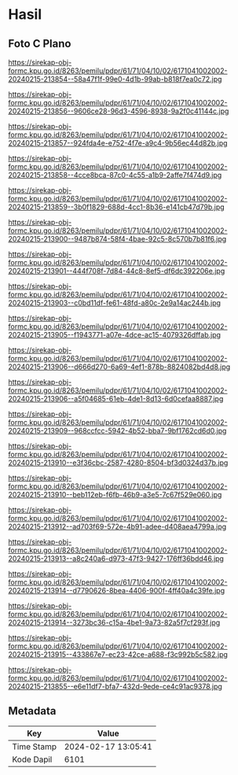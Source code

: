 # Hasil

## Foto C Plano

https://sirekap-obj-formc.kpu.go.id/8263/pemilu/pdpr/61/71/04/10/02/6171041002002-20240215-213854--58a47f1f-99e0-4d1b-99ab-b818f7ea0c72.jpg

https://sirekap-obj-formc.kpu.go.id/8263/pemilu/pdpr/61/71/04/10/02/6171041002002-20240215-213856--9606ce28-96d3-4596-8938-9a2f0c41144c.jpg

https://sirekap-obj-formc.kpu.go.id/8263/pemilu/pdpr/61/71/04/10/02/6171041002002-20240215-213857--924fda4e-e752-4f7e-a9c4-9b56ec44d82b.jpg

https://sirekap-obj-formc.kpu.go.id/8263/pemilu/pdpr/61/71/04/10/02/6171041002002-20240215-213858--4cce8bca-87c0-4c55-a1b9-2affe7f474d9.jpg

https://sirekap-obj-formc.kpu.go.id/8263/pemilu/pdpr/61/71/04/10/02/6171041002002-20240215-213859--3b0f1829-688d-4cc1-8b36-e141cb47d79b.jpg

https://sirekap-obj-formc.kpu.go.id/8263/pemilu/pdpr/61/71/04/10/02/6171041002002-20240215-213900--9487b874-58f4-4bae-92c5-8c570b7b81f6.jpg

https://sirekap-obj-formc.kpu.go.id/8263/pemilu/pdpr/61/71/04/10/02/6171041002002-20240215-213901--444f708f-7d84-44c8-8ef5-df6dc392206e.jpg

https://sirekap-obj-formc.kpu.go.id/8263/pemilu/pdpr/61/71/04/10/02/6171041002002-20240215-213903--c0bd11df-fe61-48fd-a80c-2e9a14ac244b.jpg

https://sirekap-obj-formc.kpu.go.id/8263/pemilu/pdpr/61/71/04/10/02/6171041002002-20240215-213905--f1943771-a07e-4dce-ac15-4079326dffab.jpg

https://sirekap-obj-formc.kpu.go.id/8263/pemilu/pdpr/61/71/04/10/02/6171041002002-20240215-213906--d666d270-6a69-4ef1-878b-8824082bd4d8.jpg

https://sirekap-obj-formc.kpu.go.id/8263/pemilu/pdpr/61/71/04/10/02/6171041002002-20240215-213906--a5f04685-61eb-4de1-8d13-6d0cefaa8887.jpg

https://sirekap-obj-formc.kpu.go.id/8263/pemilu/pdpr/61/71/04/10/02/6171041002002-20240215-213909--968ccfcc-5942-4b52-bba7-9bf1762cd6d0.jpg

https://sirekap-obj-formc.kpu.go.id/8263/pemilu/pdpr/61/71/04/10/02/6171041002002-20240215-213910--e3f36cbc-2587-4280-8504-bf3d0324d37b.jpg

https://sirekap-obj-formc.kpu.go.id/8263/pemilu/pdpr/61/71/04/10/02/6171041002002-20240215-213910--beb112eb-f6fb-46b9-a3e5-7c67f529e060.jpg

https://sirekap-obj-formc.kpu.go.id/8263/pemilu/pdpr/61/71/04/10/02/6171041002002-20240215-213912--ad703f69-572e-4b91-adee-d408aea4799a.jpg

https://sirekap-obj-formc.kpu.go.id/8263/pemilu/pdpr/61/71/04/10/02/6171041002002-20240215-213913--a8c240a6-d973-47f3-9427-176ff36bdd46.jpg

https://sirekap-obj-formc.kpu.go.id/8263/pemilu/pdpr/61/71/04/10/02/6171041002002-20240215-213914--d7790626-8bea-4406-900f-4ff40a4c39fe.jpg

https://sirekap-obj-formc.kpu.go.id/8263/pemilu/pdpr/61/71/04/10/02/6171041002002-20240215-213914--3273bc36-c15a-4be1-9a73-82a5f7cf293f.jpg

https://sirekap-obj-formc.kpu.go.id/8263/pemilu/pdpr/61/71/04/10/02/6171041002002-20240215-213915--433867e7-ec23-42ce-a688-f3c992b5c582.jpg

https://sirekap-obj-formc.kpu.go.id/8263/pemilu/pdpr/61/71/04/10/02/6171041002002-20240215-213855--e6e11df7-bfa7-432d-9ede-ce4c91ac9378.jpg


## Metadata

| Key        | Value               |
| ---------- | ------------------- |
| Time Stamp | 2024-02-17 13:05:41 |
| Kode Dapil | 6101                |



